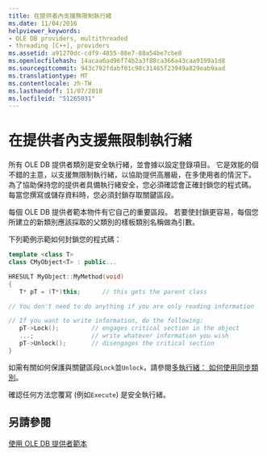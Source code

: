 ```yaml
---
title: 在提供者內支援無限制執行緒
ms.date: 11/04/2016
helpviewer_keywords:
- OLE DB providers, multithreaded
- threading [C++], providers
ms.assetid: a91270dc-cdf9-4855-88e7-88a54be7cbe8
ms.openlocfilehash: 14acaa6ad96f74b2a3f88ca366a43caa9199a1d8
ms.sourcegitcommit: 943c792fdabf01c98c31465f23949a829eab9aad
ms.translationtype: MT
ms.contentlocale: zh-TW
ms.lasthandoff: 11/07/2018
ms.locfileid: "51265031"
---
```

# <a name="supporting-free-threading-in-your-provider"></a>在提供者內支援無限制執行緒

所有 OLE DB 提供者類別是安全執行緒，並會據以設定登錄項目。 它是效能的個不錯的主意，以支援無限制執行緒，以協助提供高層級，在多使用者的情況下。 為了協助保持您的提供者具備執行緒安全，您必須確認會正確封鎖您的程式碼。 每當您撰寫或儲存資料時，您必須封鎖存取關鍵區段。

每個 OLE DB 提供者範本物件有它自己的重要區段。 若要使封鎖更容易，每個您所建立的新類別應該採取的父類別的樣板類別名稱做為引數。

下列範例示範如何封鎖您的程式碼：

```cpp
template <class T>
class CMyObject<T> : public...

HRESULT MyObject::MyMethod(void)
{
   T* pT = (T*)this;      // this gets the parent class

// You don't need to do anything if you are only reading information

// If you want to write information, do the following:
   pT->Lock();         // engages critical section in the object
   ...;                // write whatever information you wish
   pT->Unlock();       // disengages the critical section
}
```

如需有關如何保護與關鍵區段`Lock`並`Unlock`，請參閱[多執行緒： 如何使用同步類別](../../parallel/multithreading-how-to-use-the-synchronization-classes.md)。

確認任何方法您覆寫 (例如`Execute`) 是安全執行緒。

## <a name="see-also"></a>另請參閱

[使用 OLE DB 提供者範本](../../data/oledb/working-with-ole-db-provider-templates.md)